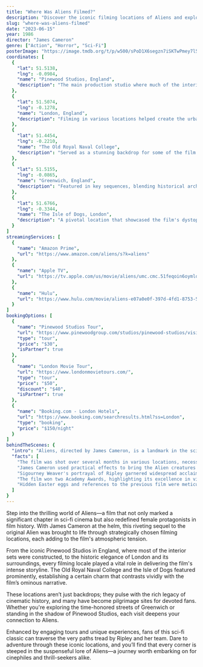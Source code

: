```yaml
---
title: "Where Was Aliens Filmed?"
description: "Discover the iconic filming locations of Aliens and explore the breathtaking backdrops that brought this sci-fi masterpiece to life."
slug: "where-was-aliens-filmed"
date: "2023-06-15"
year: 1986
director: "James Cameron"
genre: ["Action", "Horror", "Sci-Fi"]
posterImage: "https://image.tmdb.org/t/p/w500/sPoD1X6segzn7iSKTwPmey7l5c5.jpg"
coordinates: [
  { 
    "lat": 51.5138, 
    "lng": -0.0984, 
    "name": "Pinewood Studios, England", 
    "description": "The main production studio where much of the interior set work occurred."
  },
  { 
    "lat": 51.5074, 
    "lng": -0.1278, 
    "name": "London, England", 
    "description": "Filming in various locations helped create the urban landscapes depicted in the film."
  },
  { 
    "lat": 51.4454, 
    "lng": -0.2210, 
    "name": "The Old Royal Naval College", 
    "description": "Served as a stunning backdrop for some of the film's atmospheric scenes."
  },
  { 
    "lat": 51.5155, 
    "lng": -0.0865, 
    "name": "Greenwich, England", 
    "description": "Featured in key sequences, blending historical architecture with sci-fi elements."
  },
  { 
    "lat": 51.6766, 
    "lng": -0.3344, 
    "name": "The Isle of Dogs, London", 
    "description": "A pivotal location that showcased the film's dystopian elements."
  }
]
streamingServices: [
  {
    "name": "Amazon Prime",
    "url": "https://www.amazon.com/aliens/s?k=aliens"
  },
  {
    "name": "Apple TV",
    "url": "https://tv.apple.com/us/movie/aliens/umc.cmc.51feqoin6oymld8w9hb75mo99"
  },
  {
    "name": "Hulu",
    "url": "https://www.hulu.com/movie/aliens-e07a0e0f-397d-4fd1-8753-592dc4d5da44"
  }
]
bookingOptions: [
  {
    "name": "Pinewood Studios Tour",
    "url": "https://www.pinewoodgroup.com/studios/pinewood-studios/visit-us/",
    "type": "tour",
    "price": "$30",
    "isPartner": true
  },
  {
    "name": "London Movie Tour",
    "url": "https://www.londonmovietours.com/",
    "type": "tour",
    "price": "$50",
    "discount": "$40",
    "isPartner": true
  },
  {
    "name": "Booking.com - London Hotels",
    "url": "https://www.booking.com/searchresults.html?ss=London",
    "type": "booking",
    "price": "$150/night"
  }
]
behindTheScenes: {
  "intro": "Aliens, directed by James Cameron, is a landmark in the sci-fi genre, blending action and horror elements in a riveting tale of survival. Its filming journey across iconic locations allowed for a seamless integration of realism and fantasy, redefining cinematic standards.",
  "facts": [
    "The film was shot over several months in various locations, necessitating meticulous planning and coordination.",
    "James Cameron used practical effects to bring the Alien creatures to life, prioritizing immersive realism.",
    "Sigourney Weaver's portrayal of Ripley garnered widespread acclaim, leading to a new wave of female empowerment in cinema.",
    "The film won two Academy Awards, highlighting its excellence in visual effects and sound design.",
    "Hidden Easter eggs and references to the previous film were meticulously woven into the narrative, delighting dedicated fans."
  ]
}
---
```


<AliensFilmGuide />

Step into the thrilling world of Aliens—a film that not only marked a significant chapter in sci-fi cinema but also redefined female protagonists in film history. With James Cameron at the helm, this riveting sequel to the original Alien was brought to life through strategically chosen filming locations, each adding to the film's atmospheric tension.

From the iconic Pinewood Studios in England, where most of the interior sets were constructed, to the historic elegance of London and its surroundings, every filming locale played a vital role in delivering the film's intense storyline. The Old Royal Naval College and the Isle of Dogs featured prominently, establishing a certain charm that contrasts vividly with the film’s ominous narrative.

These locations aren’t just backdrops; they pulse with the rich legacy of cinematic history, and many have become pilgrimage sites for devoted fans. Whether you're exploring the time-honored streets of Greenwich or standing in the shadow of Pinewood Studios, each visit deepens your connection to Aliens.

Enhanced by engaging tours and unique experiences, fans of this sci-fi classic can traverse the very paths tread by Ripley and her team. Dare to adventure through these iconic locations, and you’ll find that every corner is steeped in the suspenseful lore of Aliens—a journey worth embarking on for cinephiles and thrill-seekers alike.